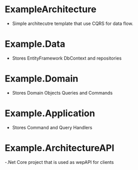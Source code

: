 # ExampleArchitecture
- Simple architecutre template that use CQRS for data flow.

# Example.Data 
- Stores EntityFramework DbContext and repositories

# Example.Domain
- Stores Domain Objects Queries and Commands 
# Example.Application 
- Stores Command and Query Handlers 
# Example.ArchitectureAPI
-.Net Core project that is used as wepAPI for clients
